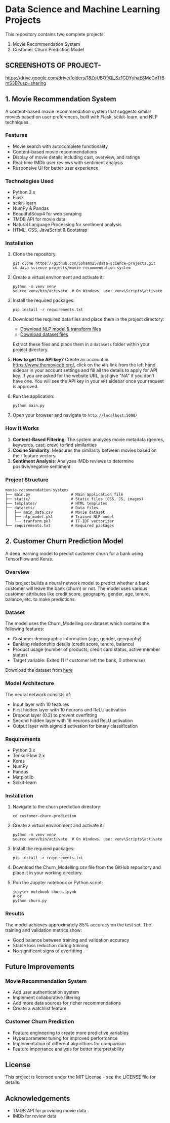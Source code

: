 # Data Science and Machine Learning Projects

This repository contains two complete projects:
1. Movie Recommendation System
2. Customer Churn Prediction Model 

## SCREENSHOTS OF PROJECT-
https://drive.google.com/drive/folders/18ZoUBO9Qi_Sz1GDYyhaE8MeGnTfBmS3B?usp=sharing

## 1. Movie Recommendation System

A content-based movie recommendation system that suggests similar movies based on user preferences, built with Flask, scikit-learn, and NLP techniques.

### Features

- Movie search with autocomplete functionality
- Content-based movie recommendations
- Display of movie details including cast, overview, and ratings
- Real-time IMDb user reviews with sentiment analysis
- Responsive UI for better user experience

### Technologies Used

- Python 3.x
- Flask
- scikit-learn
- NumPy & Pandas
- BeautifulSoup4 for web scraping
- TMDB API for movie data
- Natural Language Processing for sentiment analysis
- HTML, CSS, JavaScript & Bootstrap

### Installation

1. Clone the repository:
   ```
   git clone https://github.com/Sohamm25/data-science-projects.git
   cd data-science-projects/movie-recommendation-system
   ```

2. Create a virtual environment and activate it:
   ```
   python -m venv venv
   source venv/bin/activate  # On Windows, use: venv\Scripts\activate
   ```

3. Install the required packages:
   ```
   pip install -r requirements.txt
   ```

4. Download the required data files and place them in the project directory:
   - [Download NLP model & transform files](https://drive.google.com/file/d/1NoqW0d70rymoBcqShO-v-lFxwmMmSGyL/view?usp=drive_link)
   - [Download dataset files](https://drive.google.com/file/d/1CEBvXUE7_Sj3JGF5lrDMWc4j4mETdXxR/view?usp=sharing)
   
   Extract these files and place them in a `datasets` folder within your project directory.

5. **How to get the API key?**
   Create an account in https://www.themoviedb.org/, click on the `API` link from the left hand sidebar in your account settings and fill all the details to apply for API key. If you are asked for the website URL, just give "NA" if you don't have one. You will see the API key in your `API` sidebar once your request is approved.

6. Run the application:
   ```
   python main.py
   ```

7. Open your browser and navigate to `http://localhost:5000/`

### How It Works

1. **Content-Based Filtering**: The system analyzes movie metadata (genres, keywords, cast, crew) to find similarities
2. **Cosine Similarity**: Measures the similarity between movies based on their feature vectors
3. **Sentiment Analysis**: Analyzes IMDb reviews to determine positive/negative sentiment

### Project Structure

```
movie-recommendation-system/
├── main.py                  # Main application file
├── static/                  # Static files (CSS, JS, images)
├── templates/               # HTML templates
├── datasets/                # Data files
│   ├── main_data.csv        # Movie dataset
│   ├── nlp_model.pkl        # Trained NLP model
│   └── tranform.pkl         # TF-IDF vectorizer
└── requirements.txt         # Required packages
```

## 2. Customer Churn Prediction Model

A deep learning model to predict customer churn for a bank using TensorFlow and Keras.

### Overview

This project builds a neural network model to predict whether a bank customer will leave the bank (churn) or not. The model uses various customer attributes like credit score, geography, gender, age, tenure, balance, etc. to make predictions.

### Dataset

The model uses the Churn_Modelling.csv dataset which contains the following features:
- Customer demographic information (age, gender, geography)
- Banking relationship details (credit score, tenure, balance)
- Product usage (number of products, credit card status, active member status)
- Target variable: Exited (1 if customer left the bank, 0 otherwise)

Download the dataset from [here](https://github.com/YOUR-USERNAME/data-science-projects/blob/main/customer-churn-prediction/Churn_Modelling.csv)

### Model Architecture

The neural network consists of:
- Input layer with 10 features
- First hidden layer with 10 neurons and ReLU activation
- Dropout layer (0.2) to prevent overfitting
- Second hidden layer with 16 neurons and ReLU activation
- Output layer with sigmoid activation for binary classification

### Requirements

- Python 3.x
- TensorFlow 2.x
- Keras
- NumPy
- Pandas
- Matplotlib
- Scikit-learn

### Installation

1. Navigate to the churn prediction directory:
   ```
   cd customer-churn-prediction
   ```

2. Create a virtual environment and activate it:
   ```
   python -m venv venv
   source venv/bin/activate  # On Windows, use: venv\Scripts\activate
   ```

3. Install the required packages:
   ```
   pip install -r requirements.txt
   ```

4. Download the Churn_Modelling.csv file from the GitHub repository and place it in your working directory.

5. Run the Jupyter notebook or Python script:
   ```
   jupyter notebook churn.ipynb
   # or
   python churn.py
   ```

### Results

The model achieves approximately 85% accuracy on the test set. The training and validation metrics show:
- Good balance between training and validation accuracy
- Stable loss reduction during training
- No significant signs of overfitting

## Future Improvements

### Movie Recommendation System
- Add user authentication system
- Implement collaborative filtering
- Add more data sources for richer recommendations
- Create a watchlist feature

### Customer Churn Prediction
- Feature engineering to create more predictive variables
- Hyperparameter tuning for improved performance
- Implementation of different algorithms for comparison
- Feature importance analysis for better interpretability

## License

This project is licensed under the MIT License - see the LICENSE file for details.

## Acknowledgements

- TMDB API for providing movie data
- IMDb for review data
